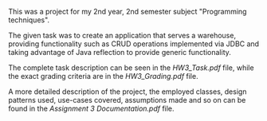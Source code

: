 This was a project for my 2nd year, 2nd semester subject "Programming techniques".

The given task was to create an application that serves a warehouse, providing functionality such as CRUD operations implemented via JDBC and taking advantage of Java reflection to provide generic functionality.

The complete task description can be seen in the _HW3_Task.pdf_ file, while the exact grading criteria are in the _HW3_Grading.pdf_ file.

A more detailed description of the project, the employed classes, design patterns used, use-cases covered, assumptions made and so on can be found in the _Assignment 3 Documentation.pdf_ file.